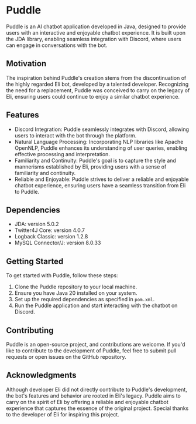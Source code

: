 # Puddle

Puddle is an AI chatbot application developed in Java, designed to provide users with an interactive and enjoyable chatbot experience. It is built upon the JDA library, enabling seamless integration with Discord, where users can engage in conversations with the bot.

## Motivation

The inspiration behind Puddle's creation stems from the discontinuation of the highly regarded Eli bot, developed by a talented developer. Recognizing the need for a replacement, Puddle was conceived to carry on the legacy of Eli, ensuring users could continue to enjoy a similar chatbot experience.

## Features

- Discord Integration: Puddle seamlessly integrates with Discord, allowing users to interact with the bot through the platform.
- Natural Language Processing: Incorporating NLP libraries like Apache OpenNLP, Puddle enhances its understanding of user queries, enabling effective processing and interpretation.
- Familiarity and Continuity: Puddle's goal is to capture the style and mannerisms established by Eli, providing users with a sense of familiarity and continuity.
- Reliable and Enjoyable: Puddle strives to deliver a reliable and enjoyable chatbot experience, ensuring users have a seamless transition from Eli to Puddle.

## Dependencies

- JDA: version 5.0.2
- Twitter4J Core: version 4.0.7
- Logback Classic: version 1.2.8
- MySQL Connector/J: version 8.0.33

## Getting Started

To get started with Puddle, follow these steps:

1. Clone the Puddle repository to your local machine.
2. Ensure you have Java 20 installed on your system.
3. Set up the required dependencies as specified in `pom.xml`.
4. Run the Puddle application and start interacting with the chatbot on Discord.

## Contributing

Puddle is an open-source project, and contributions are welcome. If you'd like to contribute to the development of Puddle, feel free to submit pull requests or open issues on the GitHub repository.


## Acknowledgments

Although developer Eli did not directly contribute to Puddle's development, the bot's features and behavior are rooted in Eli's legacy. Puddle aims to carry on the spirit of Eli by offering a reliable and enjoyable chatbot experience that captures the essence of the original project. Special thanks to the developer of Eli for inspiring this project.
